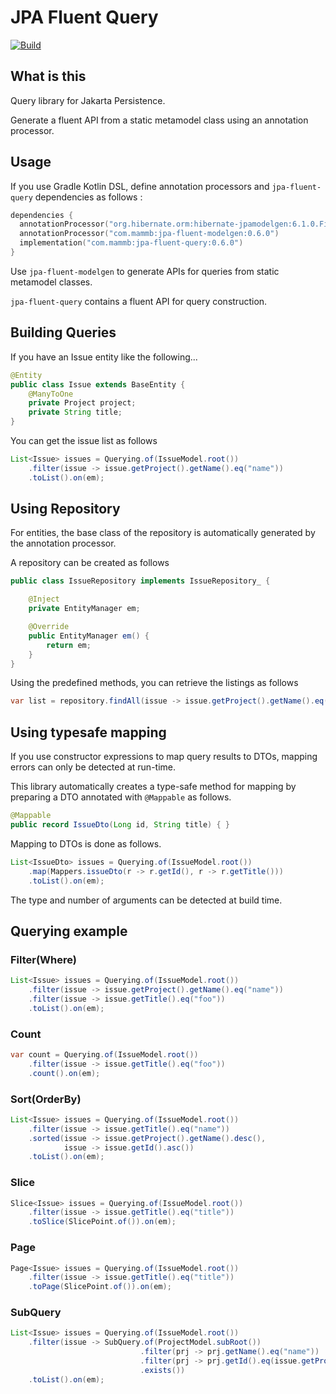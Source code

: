 # JPA Fluent Query

[![Build](https://github.com/naotsugu/jpa-fluent-query/actions/workflows/gradle-build.yml/badge.svg)](https://github.com/naotsugu/jpa-fluent-query/actions/workflows/gradle-build.yml)


## What is this

Query library for Jakarta Persistence.

Generate a fluent API from a static metamodel class using an annotation processor.



## Usage

If you use Gradle Kotlin DSL, define annotation processors and `jpa-fluent-query` dependencies as follows :

```kotlin
dependencies {
  annotationProcessor("org.hibernate.orm:hibernate-jpamodelgen:6.1.0.Final")
  annotationProcessor("com.mammb:jpa-fluent-modelgen:0.6.0")
  implementation("com.mammb:jpa-fluent-query:0.6.0")
}
```

Use `jpa-fluent-modelgen` to generate APIs for queries from static metamodel classes.

`jpa-fluent-query` contains a fluent API for query construction.


## Building Queries

If you have an Issue entity like the following...

```java
@Entity
public class Issue extends BaseEntity {
    @ManyToOne
    private Project project;
    private String title;
}
```

You can get the issue list as follows

```java
List<Issue> issues = Querying.of(IssueModel.root())
    .filter(issue -> issue.getProject().getName().eq("name"))
    .toList().on(em);
```


## Using Repository

For entities, the base class of the repository is automatically generated by the annotation processor.

A repository can be created as follows

```java
public class IssueRepository implements IssueRepository_ {

    @Inject
    private EntityManager em;

    @Override
    public EntityManager em() {
        return em;
    }
}
```

Using the predefined methods, you can retrieve the listings as follows

```java
var list = repository.findAll(issue -> issue.getProject().getName().eq("name"));
```

## Using typesafe mapping

If you use constructor expressions to map query results to DTOs, mapping errors can only be detected at run-time.

This library automatically creates a type-safe method for mapping by preparing a DTO annotated with `@Mappable` as follows.

```java
@Mappable
public record IssueDto(Long id, String title) { }
```

Mapping to DTOs is done as follows.

```java
List<IssueDto> issues = Querying.of(IssueModel.root())
    .map(Mappers.issueDto(r -> r.getId(), r -> r.getTitle()))
    .toList().on(em);
```

The type and number of arguments can be detected at build time.


## Querying example


### Filter(Where)

```java
List<Issue> issues = Querying.of(IssueModel.root())
    .filter(issue -> issue.getProject().getName().eq("name"))
    .filter(issue -> issue.getTitle().eq("foo"))
    .toList().on(em);
```


### Count

```java
var count = Querying.of(IssueModel.root())
    .filter(issue -> issue.getTitle().eq("foo"))
    .count().on(em);
```


### Sort(OrderBy)

```java
List<Issue> issues = Querying.of(IssueModel.root())
    .filter(issue -> issue.getTitle().eq("name"))
    .sorted(issue -> issue.getProject().getName().desc(),
            issue -> issue.getId().asc())
    .toList().on(em);
```


### Slice

```java
Slice<Issue> issues = Querying.of(IssueModel.root())
    .filter(issue -> issue.getTitle().eq("title"))
    .toSlice(SlicePoint.of()).on(em);
```


### Page

```java
Page<Issue> issues = Querying.of(IssueModel.root())
    .filter(issue -> issue.getTitle().eq("title"))
    .toPage(SlicePoint.of()).on(em);
```


### SubQuery

```java
List<Issue> issues = Querying.of(IssueModel.root())
    .filter(issue -> SubQuery.of(ProjectModel.subRoot())
                             .filter(prj -> prj.getName().eq("name"))
                             .filter(prj -> prj.getId().eq(issue.getProject().getId()))
                             .exists())
    .toList().on(em);
```

